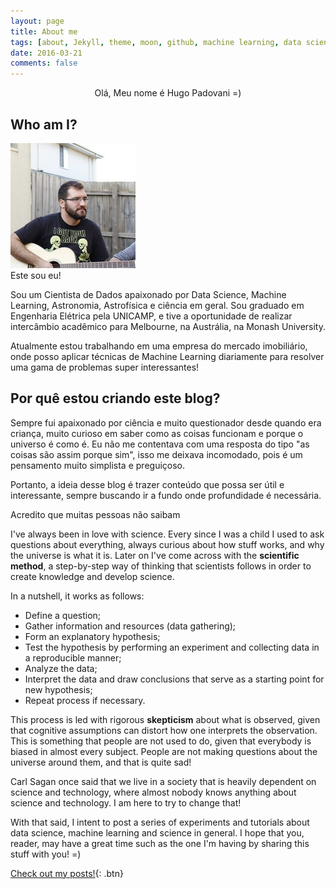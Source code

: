```yaml
---
layout: page
title: About me
tags: [about, Jekyll, theme, moon, github, machine learning, data science, astronomy]
date: 2016-03-21
comments: false
---
```

    
<center> Olá, Meu nome é Hugo Padovani =) </center>

## Who am I?

<img src="/assets/img/about/me.jpg" width="200" height="200">
<figcaption> Este sou eu! </figcaption>

Sou um Cientista de Dados apaixonado por Data Science, Machine Learning, Astronomia, Astrofísica e ciência em geral. Sou graduado em Engenharia Elétrica pela UNICAMP, e tive a oportunidade de realizar intercâmbio acadêmico para Melbourne, na Austrália, na Monash University.

Atualmente estou trabalhando em uma empresa do mercado imobiliário, onde posso aplicar técnicas de Machine Learning diariamente para resolver uma gama de problemas super interessantes!

## Por quê estou criando este blog?

Sempre fui apaixonado por ciência e muito questionador desde quando era criança, muito curioso em saber como as coisas funcionam e porque o universo é como é. Eu não me contentava com uma resposta do tipo "as coisas são assim porque sim", isso me deixava incomodado, pois é um pensamento muito simplista e preguiçoso. 

Portanto, a ideia desse blog é trazer conteúdo que possa ser útil e interessante, sempre buscando ir a fundo onde profundidade é necessária.

Acredito que muitas pessoas não saibam 

I've always been in love with science. Every since I was a child I used to ask questions about everything, always curious about how stuff works, and why the universe is what it is. Later on I've come across with the **scientific method**, a step-by-step way of thinking that scientists follows in order to create knowledge and develop science.

In a nutshell, it works as follows:

* Define a question;
* Gather information and resources (data gathering);
* Form an explanatory hypothesis;
* Test the hypothesis by performing an experiment and collecting data in a reproducible manner;
* Analyze the data;
* Interpret the data and draw conclusions that serve as a starting point for new hypothesis;
* Repeat process if necessary.

This process is led with rigorous **skepticism** about what is observed, given that cognitive assumptions can distort how one interprets the observation. This is something that people are not used to do, given that everybody is biased in almost every subject. People are not making questions about the universe around them, and that is quite sad!

Carl Sagan once said that we live in a society that is heavily dependent on science and technology, where almost nobody knows anything about science and technology. I am here to try to change that!

With that said, I intent to post a series of experiments and tutorials about data science, machine learning and science in general. I hope that you, reader, may have a great time such as the one I'm having by sharing this stuff with you! =)

      
[Check out my posts!](https://hgpadovani.github.io//posts/){: .btn}
